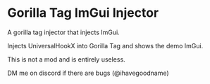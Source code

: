 # Gorilla Tag ImGui Injector
A gorilla tag injector that injects ImGui.

Injects UniversalHookX into Gorilla Tag and shows the demo ImGui. 

This is not a mod and is entirely useless.

DM me on discord if there are bugs (@ihavegoodname)
